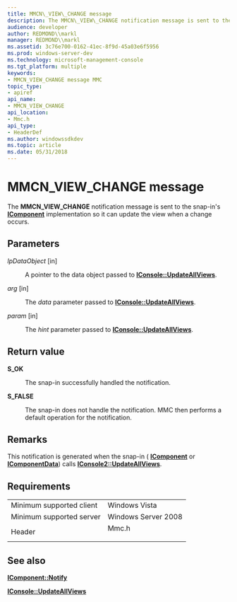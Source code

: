 ```yaml
---
title: MMCN\_VIEW\_CHANGE message
description: The MMCN\_VIEW\_CHANGE notification message is sent to the snap-in's IComponent implementation so it can update the view when a change occurs.
audience: developer
author: REDMOND\\markl
manager: REDMOND\\markl
ms.assetid: 3c76e700-0162-41ec-8f9d-45a03e6f5956
ms.prod: windows-server-dev
ms.technology: microsoft-management-console
ms.tgt_platform: multiple
keywords:
- MMCN_VIEW_CHANGE message MMC
topic_type:
- apiref
api_name:
- MMCN_VIEW_CHANGE
api_location:
- Mmc.h
api_type:
- HeaderDef
ms.author: windowssdkdev
ms.topic: article
ms.date: 05/31/2018
---
```


# MMCN\_VIEW\_CHANGE message

The **MMCN\_VIEW\_CHANGE** notification message is sent to the snap-in's [**IComponent**](/windows/desktop/api/Mmc/nn-mmc-icomponent) implementation so it can update the view when a change occurs.

## Parameters

<dl> <dt>

*lpDataObject* \[in\]
</dt> <dd>

A pointer to the data object passed to [**IConsole::UpdateAllViews**](https://www.bing.com/search?q=**IConsole::UpdateAllViews**).

</dd> <dt>

*arg* \[in\]
</dt> <dd>

The *data* parameter passed to [**IConsole::UpdateAllViews**](https://www.bing.com/search?q=**IConsole::UpdateAllViews**).

</dd> <dt>

*param* \[in\]
</dt> <dd>

The *hint* parameter passed to [**IConsole::UpdateAllViews**](https://www.bing.com/search?q=**IConsole::UpdateAllViews**).

</dd> </dl>

## Return value

<dl> <dt>

**S\_OK**
</dt> <dd>

The snap-in successfully handled the notification.

</dd> <dt>

**S\_FALSE**
</dt> <dd>

The snap-in does not handle the notification. MMC then performs a default operation for the notification.

</dd> </dl>

## Remarks

This notification is generated when the snap-in ( [**IComponent**](/windows/desktop/api/Mmc/nn-mmc-icomponent) or [**IComponentData**](/windows/desktop/api/Mmc/nn-mmc-icomponentdata)) calls [**IConsole2::UpdateAllViews**](https://www.bing.com/search?q=**IConsole2::UpdateAllViews**).

## Requirements



|                                     |                                                                                  |
|-------------------------------------|----------------------------------------------------------------------------------|
| Minimum supported client<br/> | Windows Vista<br/>                                                         |
| Minimum supported server<br/> | Windows Server 2008<br/>                                                   |
| Header<br/>                   | <dl> <dt>Mmc.h</dt> </dl> |



## See also

<dl> <dt>

[**IComponent::Notify**](/windows/desktop/api/Mmc/nf-mmc-icomponent-notify)
</dt> <dt>

[**IConsole::UpdateAllViews**](https://www.bing.com/search?q=**IConsole::UpdateAllViews**)
</dt> </dl>

 

 





